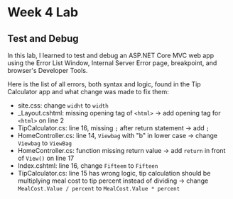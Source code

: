 # Week 4 Lab
## Test and Debug 
In this lab, I learned to test and debug an ASP.NET Core MVC web app using the Error List Window, Internal Server Error page, breakpoint, and browser's Developer Tools.

Here is the list of all errors, both syntax and logic, found in the Tip Calculator app and what change was made to fix them:
- site.css: change `widht` to `width`
- _Layout.cshtml: missing opening tag of `<html>` → add opening tag for `<html>` on line 2
- TipCalculator.cs: line 16, missing `;` after return statement → add `;` 
- HomeController.cs: line 14, `Viewbag` with "b" in lower case → change `Viewbag` to `ViewBag`
- HomeController.cs: function missing return value → add `return` in front of `View()` on line 17
- Index.cshtml: line 16, change `Fifteem` to `Fifteen`
- TipCalculator.cs: line 15 has wrong logic, tip calculation should be multiplying meal cost to tip percent instead of dividing → change `MealCost.Value / percent` to `MealCost.Value * percent`
